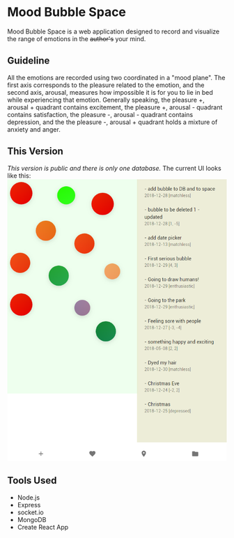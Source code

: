 # Mood Bubble Space

Mood Bubble Space is a web application designed to record and visualize the range of emotions in the ~~author's~~ your mind. 

## Guideline 

All the emotions are recorded using two coordinated in a "mood plane". The first axis corresponds to the pleasure related to the emotion, and the second axis, arousal, measures how impossible it is for you to lie in bed while experiencing that emotion. Generally speaking, the pleasure +, arousal + quadrant contains excitement, the pleasure +, arousal - quadrant contains satisfaction, the pleasure -, arousal - quadrant contains depression, and the the pleasure -, arousal + quadrant holds a mixture of anxiety and anger. 

## This Version

*This version is public and there is only one database.* 
The current UI looks like this: 
![Version 1 Screenshot](/version-1-screenshot.png)

## Tools Used

* Node.js
* Express
* socket.io
* MongoDB
* Create React App

